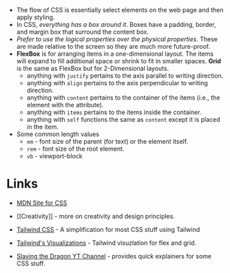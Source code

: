 * The flow of CSS is essentially select elements on the web page and then apply styling. 
* In CSS, *everything has a box around it*. Boxes have a padding, border, and margin box that surround the content box. 
* *Prefer to use the logical properties over the physical properties*. These are made relative to the screen so they are much more future-proof.
* **FlexBox** is for arranging items in a one-dimensional layout. The items will expand to fill additional space or shrink to fit in smaller spaces.  **Grid** is the same as FlexBox but for 2-Dimensional layouts. 
	* anything with `justify` pertains to the axis parallel to writing direction.
	* anything with `align` pertains to the axis perpendicular to writing direction.
	* anything with `content` pertains to the container of the items (i.e., the element with the attribute).
	* anything with `items`  pertains to the items inside the container.
	* anything with `self` functions the same as `content` except it is placed in the item.
* Some common length values
	* `em` - font size of the parent (for text) or the element itself.
	* `rem` - font size of the root element.
	* `vb` - viewport-block
# Links
* [MDN Site for CSS](https://developer.mozilla.org/en-US/docs/Learn/Getting_started_with_the_web/CSS_basics)
* [[Creativity]] - more on creativity and design principles.

* [Tailwind CSS](https://tailwindcss.com) - A simplification for most CSS stuff using Tailwind
* [Tailwind's Visualizations](https://tailwindcss.com/docs/flex) - Tailwind visuzlation for flex and grid. 
* [Slaying the Dragon YT Channel](https://www.youtube.com/@slayingthedragon) - provides quick explainers for some CSS stuff.
